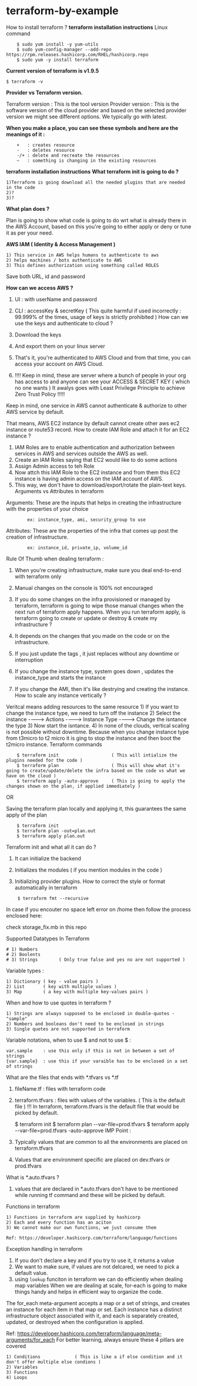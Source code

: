 # terraform-by-example
How to install terraform ? 
**terraform installation instructions**
Linux command

```
    $ sudo yum install -y yum-utils
    $ sudo yum-config-manager --add-repo https://rpm.releases.hashicorp.com/RHEL/hashicorp.repo
    $ sudo yum -y install terraform

```

**Current version of terraform is v1.9.5**

```
$ terraform -v

```

**Provider vs Terraform version.**

Terraform version : This is the tool version Provider version : This is the software version of the cloud provider and based on the selected provider version we might see different options. We typically go with latest.

**When you make a place, you can see these symbols and here are the meanings of it :**

```
    +   : creates resource
    -   : deletes resource
    -/+ : delete and recreate the resources
    ~   : something is changing in the existing resources

```

**terraform installation instructions**
**What terraform init is going to do ?**

```
1)Terraform is going download all the needed plugins that are needed in the code 
2)?
3)?

```

**What plan does ?**

Plan is going to show what code is going to do wrt what is already there in the AWS Account, based on this you're going to either apply or deny or tune it as per your need.

**AWS IAM ( Identity & Access Management )**

```
1) This service in AWS helps humans to authenticate to aws
2) helps machines / bots authenticate to AWS
3) This defines authorization using something called ROLES

```

Save both URL, id and password 

**How can we access AWS ?**
1) UI  : with userName and password
2) CLI : accessKey & secretKey  ( This quite harmful if used incorrectly : 99.999% of the times, usage of keys is strictly prohibited )
How can we use the keys and authenticate to cloud ?

1) Download the keys 
2) And export them on your linux server 
3) That's it, you're authenticated to AWS Cloud and from that time, you can access your account on AWS Cloud. 
4) !!!! Keep in mind, these are server where a bunch of people in your org has access to and anyone can see your ACCESS & SECRET KEY ( which no one wants )
It awalys goes with Least Privilege Principle to achieve Zero Trust Policy !!!!!

Keep in mind, one service in AWS cannot authenticate & authorize to other AWS service by default.

That means, AWS EC2 instance by default cannot create other aws ec2 instance or route53 record.
How to create IAM Role and attach it for an EC2 instance ?

1) IAM Roles are to enable authentication and authorization between services in AWS and services outside the AWS as well.
2) Create an IAM Roles saying that EC2 would like to do some actions 
3) Assign Admin access to teh Role 
4) Now attch this IAM Role to the EC2 instance and from them this EC2 instance is having admin access on the IAM account of AWS.
5) This way, we don't have to download/export/rotate the plain-text keys. 
Arguments vs Attributes in terraform

Arguments: These are the inputs that helps in creating the infrastructure with the properties of your choice 

            ex: instance_type, ami, security_group to use 

Attributes: These are the properties of the infra that comes up post the creation of infrastructure.

            ex: instance_id, private_ip, volume_id 
Rule Of Thumb when dealing terraform :

1) When you're creating infrastructure, make sure you deal end-to-end with terraform only 
2) Manual changes on the console is 100% not encouraged 
3) If you do some changes on the infra provisioned or managed by terraform, terraform is going to wipe those manual changes when the next run of terraform apply happens.
When you run terraform apply, is terraform going to create or update or destroy & create my infrastructure ?

1) It depends on the changes that you made on the code or on the infrastructure. 
2) If you just update the tags , it just replaces without any downtime or interruption
3) If you change the instance type, system goes down , updates the instance_type and starts the instance 
4) If you change the AMI, then it's like destrying and creating the instance.
How to scale any instance vertically ?

Veritcal means adding resources to the same resource 1) If you want to change the instance type, we need to turn off the instance 2) Select the instance ----> Actions ----> Instance Type ----> Change the isntance the type 3) Now start the isntance. 4) In none of the clouds, vertical scaling is not possible without downtime. Because when you change instance type from t3micro to t2 micro it is ging to stop the instance and then boot the t2micro instance. 
Terraform commands

```
    $ terraform init                    ( This will intialize the plugins needed for the code ) 
    $ terraform plan                    ( This will show what it's going to create/update/delete the infra based on the code vs what we have on the cloud )
    $ terraform apply -auto-approve     ( This is going to apply the changes shown on the plan, if applied immediately )

```
OR

Saving the terraform plan locally and applying it, this guarantees the same apply of the plan

```
    $ terraform init 
    $ terraform plan -out=plan.out 
    $ terraform apply plan.out 
```
Terraform init and what all it can do ?

1) It can initialize the backend 
2) Initializes the modules  ( if you mention modules in the code )
3) Initializing provider plugins.
How to correct the style or format automatically in terraform

        $ terraform fmt --recursive 

In case if you encouter no space left error on /home then follow the process enclosed here:

check storage_fix.mb in this repo

Supported Datatypes In Terraform

    # 1) Numbers 
    # 2) Boolents 
    # 3) Strings        ( Only true false and yes no are not supported )

Variable types :

    1) Dictionary ( key - value pairs )
    2) List       ( key with multiple values )
    3) Map        ( a key with multiple key-values pairs )
When and how to use quotes in terraform ?

    1) Strings are always supposed to be enclosed in double-quotes - "sample" 
    2) Numbers and booleans don't need to be enclosed in strings 
    3) Single quotes are not supported in terraform 
Variable notations, when to use $ and not to use $ :

    var.sample    : use this only if this is not in between a set of strings 
    {var.sample}  : use this if your varaible has to be enclosed in a set of strings
What are the files that ends with *.tfvars vs *.tf

1) fileName.tf      : files with terraform code 
2) terraform.tfvars : files with values of the variables.   ( This is the default file )
!!! In terraform, terraform.tfvars is the default file that would be picked by default.

    $ terraform init 
    $ terraform plan  --var-file=prod.tfvars 
    $ terraform apply --var-file=prod.tfvars -auto-approve
IMP Point :

1) Typically values that are common to all the environments are placed on terraform.tfvars 
2) Values that are environment specific are placed on dev.tfvars or prod.tfvars

What is *.auto.tfvars ?
1) values that are declared in *.auto.tfvars don't have to be mentioned while running tf command and these will be picked by default.

Functions in terraform

    1) Functions in terraform are supplied by hashicorp 
    2) Each and every function has an aciton 
    3) We cannot make our own functions, we just consume them

    Ref: https://developer.hashicorp.com/terraform/language/functions
Exception handling in terraform

1) If you don't declare a key and if you try to use it, it returns a value
2) We want to make sure, if values are not delcared, we need to pick a default value.
3) using  `lookup` funciton in terraform we can do efficiently when dealing map variables 
When we are dealing at scale, for-each is going to make things handy and helps in efficient way to organize the code.

The for_each meta-argument accepts a map or a set of strings, and creates an instance for each item in that map or set. Each instance has a distinct infrastructure object associated with it, and each is separately created, updated, or destroyed when the configuration is applied.

Ref: https://developer.hashicorp.com/terraform/language/meta-arguments/for_each
For better learning, always ensure these 4 pillars are covered

    1) Conditions             ( This is like a if else condition and it don't offer multiple else condions )
    2) Variables 
    3) Functions 
    4) Loops 